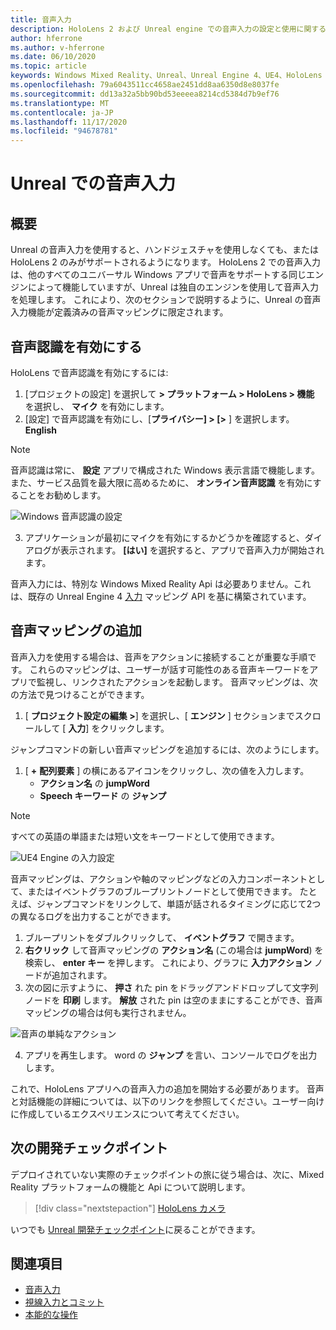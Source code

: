 ```yaml
---
title: 音声入力
description: HoloLens 2 および Unreal engine での音声入力の設定と使用に関するチュートリアル
author: hferrone
ms.author: v-hferrone
ms.date: 06/10/2020
ms.topic: article
keywords: Windows Mixed Reality、Unreal、Unreal Engine 4、UE4、HoloLens 2、音声、音声入力、音声認識、mixed reality、開発、機能、ドキュメント、ガイド、ホログラム、ゲーム開発、mixed reality ヘッドセット、windows mixed Reality ヘッドセット、virtual reality ヘッドセット
ms.openlocfilehash: 79a6043511cc4658ae2451dd8aa6350d8e8037fe
ms.sourcegitcommit: dd13a32a5bb90bd53eeeea8214cd5384d7b9ef76
ms.translationtype: MT
ms.contentlocale: ja-JP
ms.lasthandoff: 11/17/2020
ms.locfileid: "94678781"
---
```

# <a name="voice-input-in-unreal"></a>Unreal での音声入力

## <a name="overview"></a>概要
Unreal の音声入力を使用すると、ハンドジェスチャを使用しなくても、または HoloLens 2 のみがサポートされるようになります。 HoloLens 2 での音声入力は、他のすべてのユニバーサル Windows アプリで音声をサポートする同じエンジンによって機能していますが、Unreal は独自のエンジンを使用して音声入力を処理します。 これにより、次のセクションで説明するように、Unreal の音声入力機能が定義済みの音声マッピングに限定されます。 

## <a name="enabling-speech-recognition"></a>音声認識を有効にする

HoloLens で音声認識を有効にするには:
1. [プロジェクトの設定] を選択して **> プラットフォーム > HoloLens > 機能** を選択し、 **マイク** を有効にします。 
2. [設定] で音声認識を有効にし、[**プライバシー] > [>** ] を選択します。 **English**

> [!NOTE]
> 音声認識は常に、 **設定** アプリで構成された Windows 表示言語で機能します。 また、サービス品質を最大限に高めるために、 **オンライン音声認識** を有効にすることをお勧めします。

![Windows 音声認識の設定](images/unreal/speech-recognition-settings.png)

3. アプリケーションが最初にマイクを有効にするかどうかを確認すると、ダイアログが表示されます。 **[はい]** を選択すると、アプリで音声入力が開始されます。

音声入力には、特別な Windows Mixed Reality Api は必要ありません。これは、既存の Unreal Engine 4 [入力](https://docs.unrealengine.com/Gameplay/Input/index.html) マッピング API を基に構築されています。 

## <a name="adding-speech-mappings"></a>音声マッピングの追加
音声入力を使用する場合は、音声をアクションに接続することが重要な手順です。 これらのマッピングは、ユーザーが話す可能性のある音声キーワードをアプリで監視し、リンクされたアクションを起動します。 音声マッピングは、次の方法で見つけることができます。
1. [ **プロジェクト設定の編集 >**] を選択し、[ **エンジン** ] セクションまでスクロールして [ **入力**] をクリックします。

ジャンプコマンドの新しい音声マッピングを追加するには、次のようにします。
1. [ **+** **配列要素** ] の横にあるアイコンをクリックし、次の値を入力します。
    * **アクション名** の **jumpWord**
    * **Speech キーワード** の **ジャンプ**

> [!NOTE]
> すべての英語の単語または短い文をキーワードとして使用できます。 

![UE4 Engine の入力設定](images/unreal/engine-input.png)

音声マッピングは、アクションや軸のマッピングなどの入力コンポーネントとして、またはイベントグラフのブループリントノードとして使用できます。 たとえば、ジャンプコマンドをリンクして、単語が話されるタイミングに応じて2つの異なるログを出力することができます。

1. ブループリントをダブルクリックして、 **イベントグラフ** で開きます。
2. **右クリック** して音声マッピングの **アクション名** (この場合は **jumpWord**) を検索し、 **enter キー** を押します。 これにより、グラフに **入力アクション** ノードが追加されます。
3. 次の図に示すように、 **押さ** れた pin をドラッグアンドドロップして文字列ノードを **印刷** します。 **解放** された pin は空のままにすることができ、音声マッピングの場合は何も実行されません。
 
![音声の単純なアクション](images/unreal/voice-input-img-03.png)

4. アプリを再生します。 word の **ジャンプ** を言い、コンソールでログを出力します。

これで、HoloLens アプリへの音声入力の追加を開始する必要があります。 音声と対話機能の詳細については、以下のリンクを参照してください。ユーザー向けに作成しているエクスペリエンスについて考えてください。

## <a name="next-development-checkpoint"></a>次の開発チェックポイント

デプロイされていない実際のチェックポイントの旅に従う場合は、次に、Mixed Reality プラットフォームの機能と Api について説明します。 

> [!div class="nextstepaction"]
> [HoloLens カメラ](unreal-hololens-camera.md)

いつでも [Unreal 開発チェックポイント](unreal-development-overview.md#2-core-building-blocks)に戻ることができます。

## <a name="see-also"></a>関連項目
* [音声入力](../../design/voice-input.md)
* [視線入力とコミット](../../design/gaze-and-commit.md)
* [本能的な操作](../../design/interaction-fundamentals.md)

